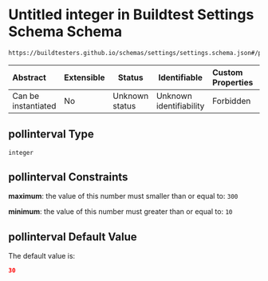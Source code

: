 # Untitled integer in Buildtest Settings Schema Schema

```txt
https://buildtesters.github.io/schemas/settings/settings.schema.json#/properties/executors/properties/defaults/properties/pollinterval
```




| Abstract            | Extensible | Status         | Identifiable            | Custom Properties | Additional Properties | Access Restrictions | Defined In                                                                      |
| :------------------ | ---------- | -------------- | ----------------------- | :---------------- | --------------------- | ------------------- | ------------------------------------------------------------------------------- |
| Can be instantiated | No         | Unknown status | Unknown identifiability | Forbidden         | Allowed               | none                | [settings.schema.json\*](../../out/settings.schema.json "open original schema") |

## pollinterval Type

`integer`

## pollinterval Constraints

**maximum**: the value of this number must smaller than or equal to: `300`

**minimum**: the value of this number must greater than or equal to: `10`

## pollinterval Default Value

The default value is:

```json
30
```
